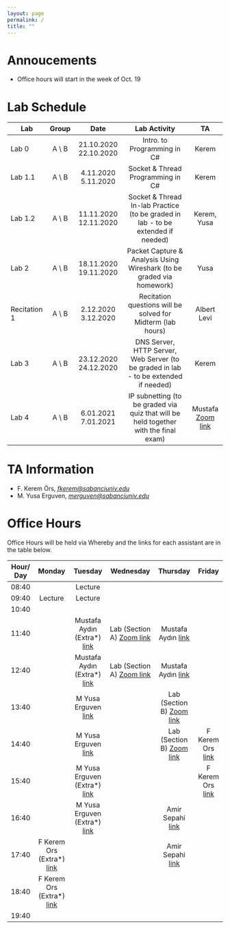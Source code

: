 ```yaml
---
layout: page
permalink: /
title: ""
---
```


# Annoucements
- Office hours will start in the week of Oct. 19


# Lab Schedule

| Lab          |  Group  |         Date          |                                     Lab Activity                                     |   TA    |
| ------------ | :-----: | :-------------------: | :----------------------------------------------------------------------------------: | :-----: |
| Lab 0        | A \\  B | 21.10.2020 22.10.2020 |                             Intro. to Programming in C#                              |  Kerem |
| Lab 1.1      | A \\  B |  4.11.2020  5.11.2020 |                          Socket & Thread Programming in C#                           |  Kerem  |
| Lab 1.2      | A \\  B | 11.11.2020 12.11.2020 |                Socket & Thread In-lab Practice (to be graded in lab - to be extended if needed)                 |  Kerem, Yusa  |
| Lab 2        | A \\  B | 18.11.2020 19.11.2020 |        Packet Capture & Analysis Using Wireshark (to be graded via homework)         |   Yusa |
| Recitation 1 | A \\  B |  2.12.2020  3.12.2020 |             Recitation questions will be solved for Midterm (lab hours)              | Albert Levi |
| Lab 3        | A \\  B | 23.12.2020 24.12.2020 |              DNS Server, HTTP Server, Web Server (to be graded in lab - to be extended if needed)               | Kerem |
| Lab 4        | A \\  B |  6.01.2021  7.01.2021 | IP subnetting (to be graded via quiz that will be held together with the final exam) | Mustafa [Zoom link](https://sabanciuniv.zoom.us/j/4080431438) |


# TA Information

- F. Kerem Örs, *fkerem@sabanciuniv.edu*
- M. Yusa Erguven, *merguven@sabanciuniv.edu*    

# Office Hours

Office Hours will be held via Whereby and the links for each assistant are in the table below. 

| Hour/ Day |     **Monday**      |  **Tuesday**  										 |  **Wednesday**  |  **Thursday**   |     **Friday**      |
| :-------: | :-----------------: | :-----------: 										 | :-------------: | :-------------: | :-----------------: |
|   08:40   | 				 	  |    Lecture    										 |                 |                 |                     |
|   09:40   | 		Lecture 	  |    Lecture    										 |                 |                 |                     |
|   10:40   |                     |               										 |                 |  			     |                     |
|   11:40   |                     | Mustafa Aydın (Extra*) [link](https://whereby.com/mustafaaydin) | Lab (Section A) [Zoom link](https://sabanciuniv.zoom.us/j/4080431438) | Mustafa Aydın [link](https://whereby.com/mustafaaydin) ||
|   12:40   |                     | Mustafa Aydın (Extra*) [link](https://whereby.com/mustafaaydin) | Lab (Section A) [Zoom link](https://sabanciuniv.zoom.us/j/4080431438) | Mustafa Aydın [link](https://whereby.com/mustafaaydin) ||
|   13:40   |                     | M Yusa Erguven [link](https://whereby.com/merguven) |                 | Lab (Section B) [Zoom link](https://sabanciuniv.zoom.us/j/4080431438) |                     |
|   14:40   |                     | M Yusa Erguven [link](https://whereby.com/merguven) |                 | Lab (Section B) [Zoom link](https://sabanciuniv.zoom.us/j/4080431438) | F Kerem Ors [link](http://whereby.com/fkerem) |
|   15:40   |                     | M Yusa Erguven (Extra*) [link](https://whereby.com/merguven) |                 |                 | F Kerem Ors [link](http://whereby.com/fkerem) |
|   16:40   |                     | M Yusa Erguven (Extra*) [link](https://whereby.com/merguven) |                 | Amir Sepahi [link](https://whereby.com/cs408-projects) ||
|   17:40   | F Kerem Ors (Extra*) [link](http://whereby.com/fkerem) |               										 |                 | Amir Sepahi [link](https://whereby.com/cs408-projects) ||
|   18:40   | F Kerem Ors (Extra*) [link](http://whereby.com/fkerem) |               										 |                 |                 |                     |
|   19:40   |                     |                                                      |                 |                 |                     |

